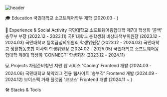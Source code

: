 ![header](https://capsule-render.vercel.app/api?type=slice&text=Chanwoo&color=93acff&fontAlign=82&fontColor=FFFFFF&animation=fadeIn&fontSize=61)

🎓 Education
국민대학교 소프트웨어학부 재학 (2020.03 - )

🏫 Experience & Social Activity
국민대학교 소프트웨어융합대학 제7대 학생회 ‘콜백’ 총무부 부장 (2022.12 - 2023.11)
국민대학교 총학생회 비상대책부위원장 (2023.12 - 2024.03)
국민대학교 등록금심의위원회 학생위원장 (2023.12 - 2024.03)
국민대학교 생활협동조합 이사회 학생위원장 (2024.02 - 2025.05)
국민대학교 소프트웨어융합대학 제8대 학생회 ‘CONNECT’ 학생회장 (2023.12 - 2024.11)

💻 Projects
자립준비청년 지원 웹 서비스 'Cooing' Frontend 개발 (2024.03 - 2024.06)
국민대학교 북악리그 전용 웹사이트 '승부각' Frontend 개발 (2024.09 - 2024.12)
보이스팩 거래 플랫폼 '코보스' Frontend 개발 (2024.11 ~ )

🛠️ Stacks & Tools
